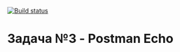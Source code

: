 [![Build status](https://ci.appveyor.com/api/projects/status/3snbj12hm456afnv?svg=true)](https://ci.appveyor.com/project/QALevina/avto2-3)
# Задача №3 - Postman Echo
